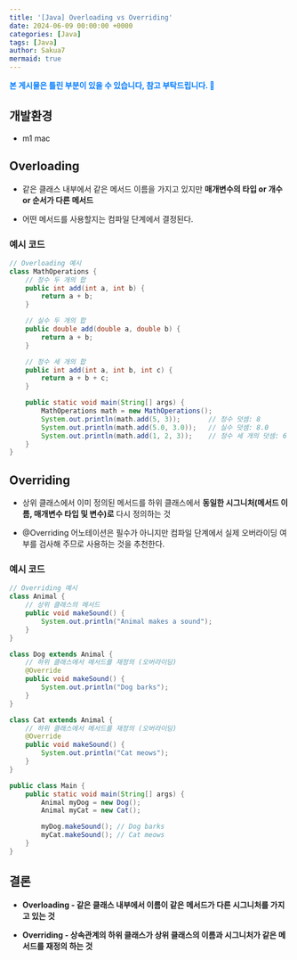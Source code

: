 ```yaml
---
title: '[Java] Overloading vs Overriding'
date: 2024-06-09 00:00:00 +0000
categories: [Java]
tags: [Java]
author: Sakua7
mermaid: true
---
```


<span style="color: #007bff; font-weight: bold;">본 게시물은 틀린 부분이 있을 수 있습니다, 참고 부탁드립니다. 🥹</span>

## 개발환경
* m1 mac

## Overloading

- 같은 클래스 내부에서 같은 메서드 이름을 가지고 있지만 **매개변수의 타입 or 개수 or 순서가 다른 메서드**
<!-- A method within the same class that has the same method name but differs in parameter type, number, or order -->

- 어떤 메서드를 사용할지는 컴파일 단계에서 결정된다.
<!-- The determenation of which method to use is made at the compile time. -->

### 예시 코드

```java
// Overloading 예시
class MathOperations {
    // 정수 두 개의 합
    public int add(int a, int b) {
        return a + b;
    }

    // 실수 두 개의 합
    public double add(double a, double b) {
        return a + b;
    }

    // 정수 세 개의 합
    public int add(int a, int b, int c) {
        return a + b + c;
    }

    public static void main(String[] args) {
        MathOperations math = new MathOperations();
        System.out.println(math.add(5, 3));       // 정수 덧셈: 8
        System.out.println(math.add(5.0, 3.0));   // 실수 덧셈: 8.0
        System.out.println(math.add(1, 2, 3));    // 정수 세 개의 덧셈: 6
    }
}
```

## Overriding

- 상위 클래스에서 이미 정의된 메서드를 하위 클래스에서 **동일한 시그니처(메서드 이름, 매개변수 타입 및 변수)로** 다시 정의하는 것
<!-- It is the redefinition of a method in a subclass that was already defined in the superclass with the same signature(method name, parameter types, and order) -->

- @Overriding 어노테이션은 필수가 아니지만 컴파일 단계에서 실제 오버라이딩 여부를 검사해 주므로 사용하는 것을 추천한다.
<!-- The "@Override" annotation is not mandatory, but it is recommended to use it because it helps to check the actual overriding during the compile time. -->

### 예시 코드

```java
// Overriding 예시
class Animal {
    // 상위 클래스의 메서드
    public void makeSound() {
        System.out.println("Animal makes a sound");
    }
}

class Dog extends Animal {
    // 하위 클래스에서 메서드를 재정의 (오버라이딩)
    @Override
    public void makeSound() {
        System.out.println("Dog barks");
    }
}

class Cat extends Animal {
    // 하위 클래스에서 메서드를 재정의 (오버라이딩)
    @Override
    public void makeSound() {
        System.out.println("Cat meows");
    }
}

public class Main {
    public static void main(String[] args) {
        Animal myDog = new Dog();
        Animal myCat = new Cat();

        myDog.makeSound(); // Dog barks
        myCat.makeSound(); // Cat meows
    }
}
```

## 결론
* **Overloading - 같은 클래스 내부에서 이름이 같은 메서드가 다른 시그니처를 가지고 있는 것**
<!-- Overloading - methods within the same class having the same name but different signatures. -->
* **Overriding - 상속관계의 하위 클래스가 상위 클래스의 이름과 시그니처가 같은 메서드를 재정의 하는 것**
<!-- Overriding - When a subclass in an inheritance relationship redefines a method with the same name and signature as that in the superclass. -->
